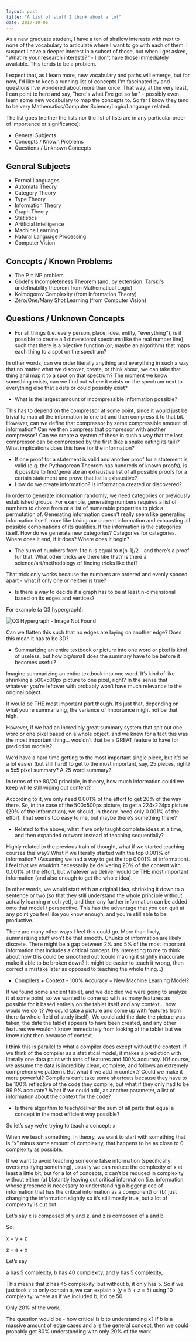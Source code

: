 ```yaml
---
layout: post
title: "A list of stuff I think about a lot"
date: 2017-10-06
---
```


As a new graduate student, I have a ton of shallow interests with next to none of the vocabulary to articulate where I want to go with each of them. I suspect I have a deeper interest in a subset of those, but when I get asked, "What're your research interests?" - I don't have those immediately available. This tends to be a problem.

I expect that, as I learn more, new vocabulary and paths will emerge, but for now, I'd like to keep a running list of concepts I'm fascinated by and questions I've wondered about more than once. That way, at the very least, I can point to here and say, "here's what I've got so far" - possibly even learn some new vocabulary to map the concepts to. So far I know they tend to be very Mathematics/Computer Science/Logic/Language related.

The list goes (neither the lists nor the list of lists are in any particular order of importance or significance):

- General Subjects
- Concepts / Known Problems
- Questions / Unknown Concepts

## General Subjects

- Formal Languages
- Automata Theory
- Category Theory
- Type Theory
- Information Theory
- Graph Theory
- Statistics
- Artificial Intelligence
- Machine Learning
- Natural Language Processing
- Computer Vision

## Concepts / Known Problems

- The P = NP problem
- Gödel's Incompleteness Theorem (and, by extension: Tarski's undefinability theorem from Mathematical Logic)
- Kolmogorov Complexity (from Information Theory)
- Zero/One/Many Shot Learning (from Computer Vision)

## Questions / Unknown Concepts

- For all things (i.e. every person, place, idea, entity, "everything"), is it possible to create a 1 dimensional spectrum (like the real number line), such that there is a bijective function (or, maybe an algorithm) that maps each thing to a spot on the spectrum?

In other words, can we order literally anything and everything in such a way that no matter what we discover, create, or think about, we can take that thing and map it to a spot on that spectrum? The moment we know something exists, can we find out where it exists on the spectrum next to everything else that exists or could possibly exist?
- What is the largest amount of incompressible information possible?

This has to depend on the compressor at some point, since it would just be trivial to map all the information to one bit and then compress it to that bit. However, can we define that compressor by some compressible amount of information? Can we then compress that compressor with another compressor? Can we create a system of these in such a way that the last compressor can be compressed by the first (like a snake eating its tail)? What implications does this have for the information?
- If one proof for a statement is valid and another proof for a statement is valid (e.g. the Pythagorean Theorem has hundreds of known proofs), is it possible to find/generate an exhaustive list of all possible proofs for a certain statement and prove that list is exhaustive?
- How do we create information? Is information created or discovered?

In order to generate information randomly, we need categories or previously established groups. For example, generating numbers requires a list of numbers to chose from or a list of numerable properties to pick a permutation of. Generating information doesn't really seem like generating information itself, more like taking our current information and exhausting all possible combinations of its qualities. If the information is the categories itself. How do we generate new categories? Categories for categories. Where does it end, if it does? Where does it begin?
- The sum of numbers from 1 to n is equal to n(n-1)/2 - and there’s a proof for that. What other tricks are there like that? Is there a science/art/methodology of finding tricks like that?

That trick only works because the numbers are ordered and evenly spaced apart - what if only one or neither is true?
- Is there a way to decide if a graph has to be at least n-dimensional based on its edges and vertices?

For example (a Q3 hypergraph):

![Q3 Hypergraph - Image Not Found](https://raw.githubusercontent.com/joshualmitchell/joshualmitchell.github.io/master/img/q3.png "Q3 Hypergraph")

Can we flatten this such that no edges are laying on another edge? Does this mean it has to be 3D?
- Summarizing an entire textbook or picture into one word or pixel is kind of useless, but how big/small does the summary have to be before it becomes useful?

Imagine summarizing an entire textbook into one word. It’s kind of like shrinking a 500x500px picture to one pixel, right? In the sense that whatever you’re leftover with probably won’t have much relevance to the original object.

It would be THE most important part though. It’s just that, depending on what you’re summarizing, the variance of importance might not be that high.

However, if we had an incredibly great summary system that spit out one word or one pixel based on a whole object, and we knew for a fact this was the most important thing… wouldn’t that be a GREAT feature to have for prediction models?

We’d have a hard time getting to the most important single piece, but it’d be a lot easier (but still hard) to get to the most important, say, 25 pieces, right? a 5x5 pixel summary? A 25 word summary?

In terms of the 80/20 principle, in theory, how much information could we keep while still wiping out content?

According to it, we only need 0.001% of the effort to get 20% of the way there. So, in the case of the 500x500px picture, to get a 224x224px picture (20% of the information), we should, in theory, need only 0.001% of the effort. That seems too easy to me, but maybe there’s something there?
- Related to the above, what if we only taught complete ideas at a time, and then expanded outward instead of teaching sequentially?

Highly related to the previous train of thought, what if we started teaching courses this way? What if we literally started with the top 0.001% of information? (Assuming we had a way to get the top 0.001% of information). I feel that we wouldn’t necessarily be delivering 20% of the content with 0.001% of the effort, but whatever we deliver would be THE most important information (and also enough to get the whole idea).

In other words, we would start with an original idea, shrinking it down to a sentence or two (so that they still understand the whole principle without actually learning much yet), and then any further information can be added onto that model / perspective. This has the advantage that you can quit at any point you feel like you know enough, and you’re still able to be productive.

There are many other ways I feel this could go. More than likely, summarizing stuff won’t be that smooth. Chunks of information are likely discrete. There might be a gap between 2% and 5% of the most important information that includes a critical concept. It’s interesting to me to think about how this could be smoothed out (could making it slightly inaccurate make it able to be broken down? It might be easier to teach it wrong, then correct a mistake later as opposed to teaching the whole thing…)
- Compilers + Context - 100% Accuracy = New Machine Learning Model?

If we found some ancient tablet, and we decided we were going to analyze it at some point, so we wanted to come up with as many features as possible for it based entirely on the tablet itself and any context… how would we do it? We could take a picture and come up with features from there (a whole field of study itself). We could add the date the picture was taken, the date the tablet appears to have been created, and any other features we wouldn’t know immediately from looking at the tablet but we know right then because of context.

I think this is parallel to what a compiler does except without the context. If we think of the compiler as a statistical model, it makes a prediction with literally one data point with tons of features and 100% accuracy. (Of course, we assume the data is incredibly clean, complete, and follows an extremely comprehensive pattern). But what if we add in context? Could we make it more powerful? Compilers can’t take some shortcuts because they have to be 100% reflective of the code they compile, but what if they only had to be 99.9% accurate? What if we could add, as another parameter, a list of information about the context for the code?
- Is there algorithm to teach/deliver the sum of all parts that equal a concept in the most efficient way possible?

So let’s say we’re trying to teach a concept: x

When we teach something, in theory, we want to start with something that is “x” minus some amount of complexity, that happens to be as close to 0 complexity as possible.

If we want to avoid teaching someone false information (specifically: oversimplifying something), usually we can reduce the complexity of x at least a little bit, but for a lot of concepts, x can’t be reduced in complexity without either (a) blatantly leaving out critical information (i.e. information whose presence is necessary to understanding a bigger piece of information that has the critical information as a component) or (b) just changing the information slightly so it’s still mostly true, but a lot of complexity is cut out.

Let’s say x is composed of y and z, and z is composed of a and b.

So: 

x = y + z

z = a + b

Let’s say 

a has 5 complexity, 
b has 40 complexity, and
y has 5 complexity,

This means that z has 45 complexity, but without b, it only has 5.
So if we just took z to only contain a, we can explain x (y = 5 + z = 5) using 10 complexity, where as if we included b, it’d be 50.

Only 20% of the work.

The question would be - how critical is b to understanding x? If b is a massive amount of edge cases and a is the general concept, then we could probably get 80% understanding with only 20% of the work.



